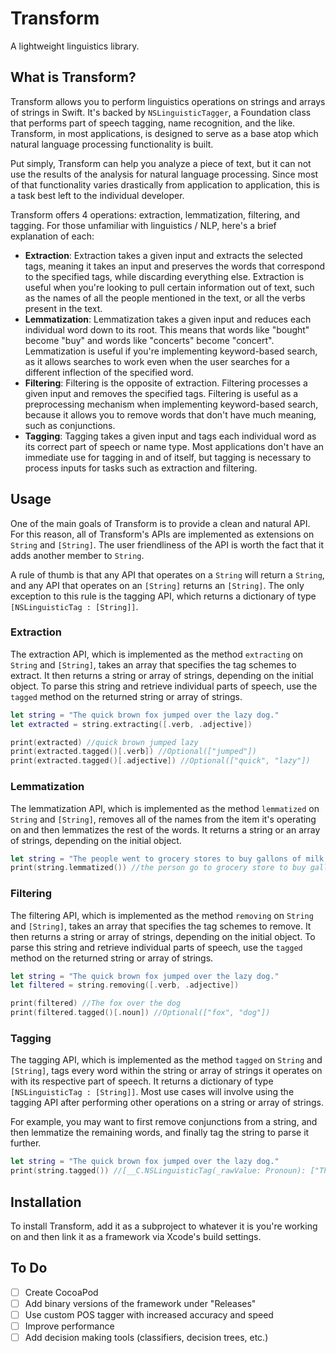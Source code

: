 # Transform
A lightweight linguistics library.

## What is Transform?
Transform allows you to perform linguistics operations on strings and arrays of strings in Swift. It's backed by `NSLinguisticTagger`, a Foundation class that performs part of speech tagging, name recognition, and the like. Transform, in most applications, is designed to serve as a base atop which natural language processing functionality is built.

Put simply, Transform can help you analyze a piece of text, but it can not use the results of the analysis for natural language processing. Since most of that functionality varies drastically from application to application, this is a task best left to the individual developer.

Transform offers 4 operations: extraction, lemmatization, filtering, and tagging. For those unfamiliar with linguistics / NLP, here's a brief explanation of each:
* **Extraction**: Extraction takes a given input and extracts the selected tags, meaning it takes an input and preserves the words that correspond to the specified tags, while discarding everything else. Extraction is useful when you're looking to pull certain information out of text, such as the names of all the people mentioned in the text, or all the verbs present in the text.
* **Lemmatization**: Lemmatization takes a given input and reduces each individual word down to its root. This means that words like "bought" become "buy" and words like "concerts" become "concert". Lemmatization is useful if you're implementing keyword-based search, as it allows searches to work even when the user searches for a different inflection of the specified word.
* **Filtering**: Filtering is the opposite of extraction. Filtering processes a given input and removes the specified tags. Filtering is useful as a preprocessing mechanism when implementing keyword-based search, because it allows you to remove words that don't have much meaning, such as conjunctions.
* **Tagging**: Tagging takes a given input and tags each individual word as its correct part of speech or name type. Most applications don't have an immediate use for tagging in and of itself, but tagging is necessary to process inputs for tasks such as extraction and filtering.

## Usage
One of the main goals of Transform is to provide a clean and natural API. For this reason, all of Transform's APIs are implemented as extensions on `String` and `[String]`. The user friendliness of the API is worth the fact that it adds another member to `String`.

A rule of thumb is that any API that operates on a `String` will return a `String`, and any API that operates on an `[String]` returns an `[String]`. The only exception to this rule is the tagging API, which returns a dictionary of type `[NSLinguisticTag : [String]]`.

### Extraction
The extraction API, which is implemented as the method `extracting` on `String` and `[String]`, takes an array that specifies the tag schemes to extract. It then returns a string or array of strings, depending on the initial object. To parse this string and retrieve individual parts of speech, use the `tagged` method on the returned string or array of strings.

```swift
let string = "The quick brown fox jumped over the lazy dog."
let extracted = string.extracting([.verb, .adjective])

print(extracted) //quick brown jumped lazy
print(extracted.tagged()[.verb]) //Optional(["jumped"])
print(extracted.tagged()[.adjective]) //Optional(["quick", "lazy"])
```

### Lemmatization
The lemmatization API, which is implemented as the method `lemmatized` on `String` and `[String]`, removes all of the names from the item it's operating on and then lemmatizes the rest of the words. It returns a string or an array of strings, depending on the initial object.

```swift
let string = "The people went to grocery stores to buy gallons of milk."
print(string.lemmatized()) //the person go to grocery store to buy gallon of milk
```

### Filtering
The filtering API, which is implemented as the method `removing` on `String` and `[String]`, takes an array that specifies the tag schemes to remove. It then returns a string or array of strings, depending on the initial object. To parse this string and retrieve individual parts of speech, use the `tagged` method on the returned string or array of strings.

```swift
let string = "The quick brown fox jumped over the lazy dog."
let filtered = string.removing([.verb, .adjective])

print(filtered) //The fox over the dog
print(filtered.tagged()[.noun]) //Optional(["fox", "dog"])
```

### Tagging
The tagging API, which is implemented as the method `tagged` on `String` and `[String]`, tags every word within the string or array of strings it operates on with its respective part of speech. It returns a dictionary of type `[NSLinguisticTag : [String]]`. Most use cases will involve using the tagging API after performing other operations on a string or array of strings.

For example, you may want to first remove conjunctions from a string, and then lemmatize the remaining words, and finally tag the string to parse it further.

```swift
let string = "The quick brown fox jumped over the lazy dog."
print(string.tagged()) //[__C.NSLinguisticTag(_rawValue: Pronoun): ["There"], __C.NSLinguisticTag(_rawValue: Preposition): ["of", "in", "of"], __C.NSLinguisticTag(_rawValue: Determiner): ["a", "the"], __C.NSLinguisticTag(_rawValue: Verb): ["\'s"], __C.NSLinguisticTag(_rawValue: Noun): ["lot", "traffic", "cities"], __C.NSLinguisticTag(_rawValue: PlaceName): ["Los Angeles", "New York"], __C.NSLinguisticTag(_rawValue: Conjunction): ["and"]]
```


## Installation
To install Transform, add it as a subproject to whatever it is you're working on and then link it as a framework via Xcode's build settings.

## To Do
- [ ] Create CocoaPod
- [ ] Add binary versions of the framework under "Releases"
- [ ] Use custom POS tagger with increased accuracy and speed
- [ ] Improve performance
- [ ] Add decision making tools (classifiers, decision trees, etc.)
